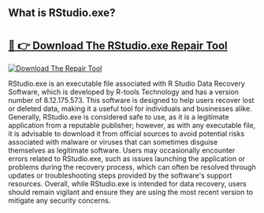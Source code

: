 ## What is RStudio.exe? 

# <h2><a href="https://exedetect.com/download.php?RStudio.exe">🔗 👉 Download The RStudio.exe Repair Tool</a></h2>

[![Download The Repair Tool](https://exedetect.com/download-button.jpg)](https://exedetect.com/download.php?RStudio.exe)

RStudio.exe is an executable file associated with R Studio Data Recovery Software, which is developed by R-tools Technology and has a version number of 8.12.175.573. This software is designed to help users recover lost or deleted data, making it a useful tool for individuals and businesses alike. Generally, RStudio.exe is considered safe to use, as it is a legitimate application from a reputable publisher; however, as with any executable file, it is advisable to download it from official sources to avoid potential risks associated with malware or viruses that can sometimes disguise themselves as legitimate software. Users may occasionally encounter errors related to RStudio.exe, such as issues launching the application or problems during the recovery process, which can often be resolved through updates or troubleshooting steps provided by the software's support resources. Overall, while RStudio.exe is intended for data recovery, users should remain vigilant and ensure they are using the most recent version to mitigate any security concerns.